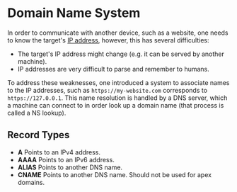 # Domain Name System

In order to communicate with another device, such as a website, one needs to
know the target's [IP address](ip_address), however, this has several
difficulties:

- The target's IP address might change (e.g. it can be served by another
  machine).
- IP addresses are very difficult to parse and remember to humans.

To address these weaknesses, one introduced a system to associate names to the
IP addresses, such as `https://my-website.com` corresponds to
`https://127.0.0.1`. This name resolution is handled by a DNS server, which a
machine can connect to in order look up a domain name (that process is called a
NS lookup).

## Record Types

- **A** Points to an IPv4 address.
- **AAAA** Points to an IPv6 address.
- **ALIAS** Points to another DNS name.
- **CNAME** Points to another DNS name. Should not be used for apex domains.
